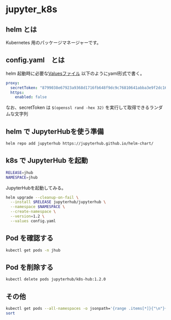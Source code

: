 # jupyter_k8s

## helm とは

Kubernetes 用のパッケージマネージャーです。

## config.yaml　とは

helm 起動時に必要な[Valuesファイル](https://helm.sh/docs/chart_template_guide/values_files/)
以下のようにyaml形式で書く。

```yml
proxy:
  secretToken: "8799038e67923a9368d1716fb648f9dc9c76810641abba3e9f2dc1651f6f3acd"
  https:
    enabled: false
```

なお、secretToken は `$(openssl rand -hex 32)` を実行して取得できるランダムな文字列

## helm で JupyterHubを使う準備

```bash
helm repo add jupyterhub https://jupyterhub.github.io/helm-chart/
```

## k8s で JupyterHub を起動

```bash
RELEASE=jhub
NAMESPACE=jhub
```

JupyterHubを起動してみる。

```bash
helm upgrade --cleanup-on-fail \
  --install $RELEASE jupyterhub/jupyterhub \
  --namespace $NAMESPACE \
  --create-namespace \
  --version=1.2 \
  --values config.yaml

```

## Pod を確認する

```bash
kubectl get pods -n jhub
```

## Pod を削除する

```bash
kubectl delete pods jupyterhub/k8s-hub:1.2.0
```

## その他

```bash
kubectl get pods --all-namespaces -o jsonpath='{range .items[*]}{"\n"}{.metadata.name}{":\t"}{range .spec.containers[*]}{.image}{", "}{end}{end}' |\
sort

```
